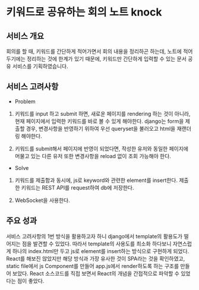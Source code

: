 # 키워드로 공유하는 회의 노트 knock

## 서비스 개요

회의를 할 때, 키워드를 간단하게 적어가면서 회의 내용을 정리하곤 하는데, 노트에 적어두기에는 정리하는 것에 한계가 있기 때문에, 키워드만 간단하게 입력할 수 있는 문서 공유 서비스를 기획하였습니다.

## 서비스 고려사항

- Problem

1. 키워드를 input 하고 submit 하면, 새로운 페이지를 rendering 하는 것이 아니라, 현재 페이지에서 입력한 키워드를 바로 볼 수 있게 해야한다. django는 form을 제출할 경우, 변경사항을 반영하기 위하여 우선 queryset을 불러오고 html을 재랜더링 해야한다.

2. 키워드를 submit해서 페이지에 반영이 되었다면, 작성한 유저와 동일한 페이지에 머물고 있는 다른 유저 또한 변경사항을 reload 없이 조회 가능해야 한다.

- Solve

1. 키워드를 제출함과 동시에, js로 keyword와 관련한 element를 insert한다. 제출한 키워드는 REST API를 request하여 db에 저장한다.

2. WebSocket을 사용한다.

## 주요 성과

서비스 고려사항의 1번 방식을 활용하고자 하니 django에서 template의 활용도가 떨어지는 점을 발견할 수 있었다. 따라서 template의 사용도를 최소화 하다보니 자연스럽게 하나의 index.html만 두고 js로 element를 insert하는 방식으로 구현하게 되었다. React를 해보진 않았지만 해당 방식과 가장 유사한 것이 SPA라는 것을 확인하였고, static file에서 js Component를 만들어 app.js에서 render하도록 하는 구조를 만들어 보았다. React 소스코드를 직접 보면서 React의 개념을 간접적으로 파악할 수 있었다는 점이 좋았다.
